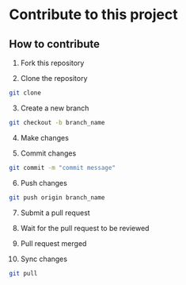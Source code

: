 # Contribute to this project

## How to contribute
1. Fork this repository

2. Clone the repository
```bash
git clone
```

3. Create a new branch
```bash
git checkout -b branch_name
```

4. Make changes

5. Commit changes
```bash
git commit -m "commit message"
```

6. Push changes
```bash
git push origin branch_name
```

7. Submit a pull request

8. Wait for the pull request to be reviewed

9. Pull request merged

10. Sync changes
```bash
git pull
```
